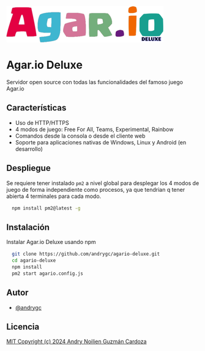![Agar.io Deluxe](https://github.com/andrygc/agario-deluxe/blob/main/logo.png)


# Agar.io Deluxe
Servidor open source con todas las funcionalidades del famoso juego Agar.io


## Características
- Uso de HTTP/HTTPS
- 4 modos de juego: Free For All, Teams, Experimental, Rainbow
- Comandos desde la consola o desde el cliente web
- Soporte para aplicaciones nativas de Windows, Linux y Android (en desarrollo)


## Despliegue
Se requiere tener instalado `pm2` a nivel global para desplegar los 4 modos de juego de forma independiente como procesos, ya que tendrian q tener abierta 4 terminales para cada modo.
```bash
  npm install pm2@latest -g
```


## Instalación
Instalar Agar.io Deluxe usando npm
```bash
  git clone https://github.com/andrygc/agario-deluxe.git
  cd agario-deluxe
  npm install
  pm2 start agario.config.js
```


## Autor
- [@andrygc](https://www.github.com/andrygc)


## Licencia
[MIT Copyright (c) 2024 Andry Noilien Guzmán Cardoza](https://github.com/andrygc/agario-deluxe/blob/main/LICENSE)
